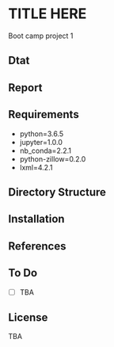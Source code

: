 # TITLE HERE 
Boot camp project 1

## Dtat

## Report

## Requirements

- python=3.6.5
- jupyter=1.0.0
- nb_conda=2.2.1
- python-zillow=0.2.0  
- lxml=4.2.1  

## Directory Structure

## Installation

## References

## To Do
- [ ] TBA

## License
TBA

















